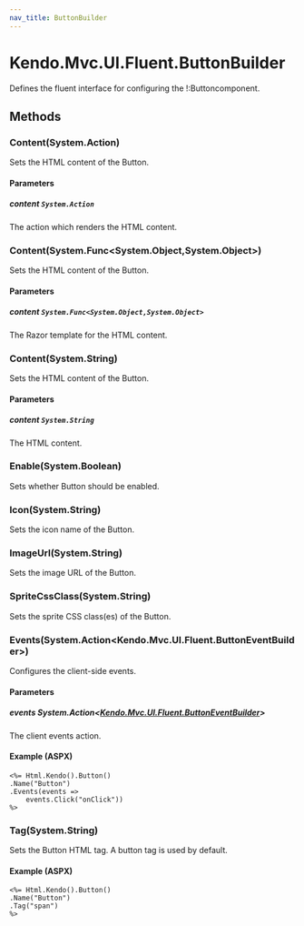 ```yaml
---
nav_title: ButtonBuilder
---
```


# Kendo.Mvc.UI.Fluent.ButtonBuilder
Defines the fluent interface for configuring the !:Button<T>component.




## Methods


### Content(System.Action)
Sets the HTML content of the Button.


#### Parameters

##### content `System.Action`
The action which renders the HTML content.





### Content(System.Func\<System.Object,System.Object\>)
Sets the HTML content of the Button.


#### Parameters

##### content `System.Func<System.Object,System.Object>`
The Razor template for the HTML content.





### Content(System.String)
Sets the HTML content of the Button.


#### Parameters

##### content `System.String`
The HTML content.





### Enable(System.Boolean)
Sets whether Button should be enabled.





### Icon(System.String)
Sets the icon name of the Button.





### ImageUrl(System.String)
Sets the image URL of the Button.





### SpriteCssClass(System.String)
Sets the sprite CSS class(es) of the Button.





### Events(System.Action\<Kendo.Mvc.UI.Fluent.ButtonEventBuilder\>)
Configures the client-side events.


#### Parameters

##### events System.Action<[Kendo.Mvc.UI.Fluent.ButtonEventBuilder](/api/wrappers/aspnet-mvc/Kendo.Mvc.UI.Fluent/ButtonEventBuilder)>
The client events action.




#### Example (ASPX)
    <%= Html.Kendo().Button()
    .Name("Button")
    .Events(events =>
        events.Click("onClick"))
    %>


### Tag(System.String)
Sets the Button HTML tag. A button tag is used by default.




#### Example (ASPX)
    <%= Html.Kendo().Button()
    .Name("Button")
    .Tag("span")
    %>



